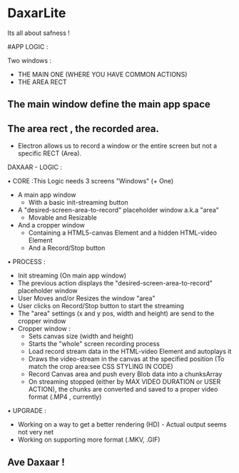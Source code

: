 # DaxarLite
Its all about safness !


#APP LOGIC :

Two windows : 
 - THE MAIN ONE (WHERE YOU HAVE COMMON ACTIONS)
 - THE AREA RECT

 ## The main window define the main app space

 ## The area rect , the recorded area.

 * Electron allows us to record a window or the entire screen but not a specific RECT (Area).


DAXAAR - LOGIC :

• CORE :This Logic needs 3 screens "Windows" (+ One)

 - A main app window 
    - With a basic init-streaming button
 - A "desired-screen-area-to-record" placeholder window a.k.a "area" 
    - Movable and Resizable
 - And a cropper window 
    - Containing a HTML5-canvas Element and a hidden HTML-video Element
    - And a Record/Stop button
    
 • PROCESS : 
 
 - Init streaming (On main app window)
 - The previous action displays the "desired-screen-area-to-record" placeholder window 
 - User Moves and/or Resizes the window "area"
 - User clicks on Record/Stop button to start the streaming
 - The "area" settings (x and y pos, width and height) are send to the cropper window
 - Cropper window :
    + Sets canvas size (width and height)
    + Starts the "whole" screen recording process
    + Load record stream data in the HTML-video Element and autoplays it
    + Draws the video-stream in the canvas at the specified position (To match the crop area:see CSS STYLING IN CODE)
    + Record Canvas area and push every Blob data into a chunksArray
    + On streaming stopped (either by MAX VIDEO DURATION or USER ACTION),
      the chunks are converted and saved to a proper video format (.MP4 , currently)

  • UPGRADE :
  - Working on a way to get a better rendering (HD) - Actual output seems not very net
  - Working on supporting more format (.MKV, .GIF)
  
  
  
  
  
  
  ## Ave Daxaar !

 
